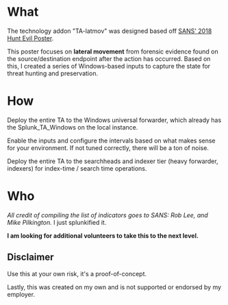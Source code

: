 # What
The technology addon "TA-latmov" was designed based off [SANS' 2018 Hunt Evil Poster](https://digital-forensics.sans.org/media/SANS_Poster_2018_Hunt_Evil_FINAL.pdf). 

This poster focuses on **lateral movement** from forensic evidence found on the source/destination endpoint after the action has occurred. Based on this, I created a series of Windows-based inputs to capture the state for threat hunting and preservation.


# How
Deploy the entire TA to the Windows universal forwarder, which already has the Splunk_TA_Windows on the local instance.

Enable the inputs and configure the intervals based on what makes sense for your environment. If not tuned correctly, there will be a ton of noise.

Deploy the entire TA to the searchheads and indexer tier (heavy forwarder, indexers) for index-time / search time operations.

# Who

*All credit of compiling the list of indicators goes to SANS: Rob Lee, and Mike Pilkington.*  I just splunkified it. 

**I am looking for additional volunteers to take this to the next level.**

## Disclaimer
Use this at your own risk, it's a proof-of-concept. 

Lastly, this was created on my own and is not supported or endorsed by my employer.
